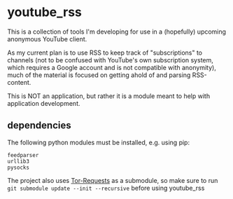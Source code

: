 # youtube_rss

This is a collection of tools I'm developing for use in a (hopefully) upcoming
anonymous YouTube client.

As my current plan is to use RSS to keep track of "subscriptions" to channels
(not to be confused with YouTube's own subscription system, which requires a
Google account and is not compatible with anonymity), much of the material is
focused on getting ahold of and parsing RSS-content.

This is NOT an application, but rather it is a module meant to help with
application development.

## dependencies

The following python modules must be installed, e.g. using pip:
```
feedparser
urllib3
pysocks
```
The project also uses [Tor-Requests](https://github.com/SimonDaNinja/tor_requests/tree/db191029791e12a73d02f6533f17371fea6aeed1)
as a submodule, so make sure to run `git submodule update --init --recursive`
before using youtube\_rss
